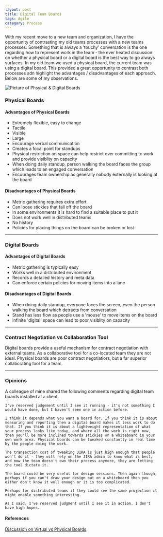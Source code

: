```yaml
---
layout: post
title: Digital Team Boards
tags: Agile
category: Process
---
```


With my recent move to a new team and organization, I have the opportunity of contrasting my old teams processes with a new teams processes. Something that is always a 'touchy' conversation is the one regarding how to represent work in the team - the ever heated discussion on whether a physical board or a digital board is the best way to go always surfaces. In my old team we used a physical board, the current team was using a digital board. This provided a great opportunity to contrast both processes adn highlight the advantages / disadvantages of each approach. Below are some of my observations.

<img class="img-responsive" alt="Picture of Phsyical & Digital Boards" src="{{ site.url }}/assets/images/Digital_vs_Physical_Boards.jpg">

### Physical Boards  

#### Advantages of Physical Boards ####

- Extremely flexible, easy to change  
- Tactile  
- Visible  
- Large  
- Encourage verbal communication
- Creates a focal point for standups
- Physical restriction on space can help restrict over committing to work and provide visiblity on capacity  
- When doing daily standup, person walking the board faces the group which leads to an engaged conversation  
- Encourages team ownership as generally nobody externally is looking at the board  

#### Disadvantages of Physical Boards ####

- Metric gathering requires extra effort  
- Can loose stickies that fall off the board  
- In some environments it is hard to find a suitable place to put it  
- Does not work well in distributed teams
- No history
- Policies for placing things on the board can be broken or lost

----------------------------------------------------------------------------------  

### Digital Boards  

#### Advantages of Digital Boards 

- Metric gathering is typically easy  
- Works well in a distributed environment  
- Records a detailed history and meta data  
- Can enforce certain policies for moving items into a lane  

#### Disadvantages of Digital Boards 

- When doing daily standup, everyone faces the screen, even the person walking the board which detracts from conversation  
- Stand has less flow as people use a 'mouse' to move items on the board
- Infinite 'digital' space can lead to poor visiblity on capacity  

----------------------------------------------------------------------------------  

### Contract Negotiation vs Collaboration Tool

Digital boards provide a useful mechanism for contract negotiation with external teams. As a collaborative tool for a co-located team they are not ideal.
Physical boards are poor contract negotiatiors, but a far superior collaborating tool for a team.  

----------------------------------------------------------------------------------  

### Opinions 

A colleague of mine shared the following comments regarding digital team boards installed at a client.

~~~
I've reserved judgement until I see it running - it's not something I would have done, but I haven't seen one in action before.

I think it depends what you want a board for. If you think it is about measuring and reporting then a digital board makes it less work to do that. If you think it is about a lightweight representation of what your process looks like today, and where all the work is right now, then you'll be more inclined towards stickies on a whiteboard in your own work area. Physical boards can be tweaked constantly in real time by the people doing the work. 

The transaction cost of tweaking JIRA is just high enough that people won't do it - they will rely on the JIRA admin to know what is best, and now the team doesn't own their process anymore, they are letting the tool dictate it.

The board could be very useful for design sessions. Then again though, perhaps if you can't draw your design out on a whiteboard then you either don't know it well enough or it is too complicated.

Perhaps for distributed teams if they could see the same projection it might enable something interesting.

As I said, I've reserved judgment until I see it in action, I don't have high hopes. 
~~~

#### References ####

[Discussion on Virtual vs Physical Boards](http://pm.stackexchange.com/questions/8711/what-is-better-a-physical-scrum-board-or-an-online-board)

